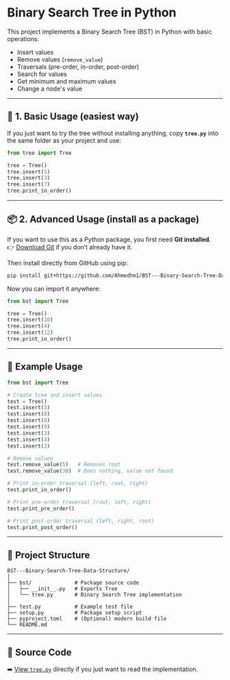# Binary Search Tree in Python

This project implements a Binary Search Tree (BST) in Python with basic operations:  
- Insert values 
- Remove values (`remove_value`)  
- Traversals (pre-order, in-order, post-order)  
- Search for values  
- Get minimum and maximum values  
- Change a node's value  

---

## 🐍 1. Basic Usage (easiest way)

If you just want to try the tree without installing anything, copy **`tree.py`** into the same folder as your project and use:

```python
from tree import Tree

tree = Tree()
tree.insert(5)
tree.insert(3)
tree.insert(7)
tree.print_in_order()
```

---

## 📦 2. Advanced Usage (install as a package)

If you want to use this as a Python package, you first need **Git installed**.  
👉 [Download Git](https://git-scm.com/downloads) if you don’t already have it.

Then install directly from GitHub using pip:

```bash
pip install git+https://github.com/Ahmedhm1/BST---Binary-Search-Tree-Data-Structure.git
```

Now you can import it anywhere:

```python
from bst import Tree

tree = Tree()
tree.insert(10)
tree.insert(4)
tree.insert(12)
tree.print_in_order()
```

---

## 🔎 Example Usage

```python
from bst import Tree

# Create tree and insert values
test = Tree()
test.insert(5)
test.insert(8)
test.insert(6)
test.insert(9)
test.insert(3)
test.insert(4)
test.insert(2)

# Remove values
test.remove_value(5)   # Removes root
test.remove_value(30)  # Does nothing, value not found

# Print in-order traversal (left, root, right)
test.print_in_order()

# Print pre-order traversal (root, left, right)
test.print_pre_order()

# Print post-order traversal (left, right, root)
test.print_post_order()
```

---

## 📂 Project Structure
```
BST---Binary-Search-Tree-Data-Structure/
│
├── bst/              # Package source code
│   ├── __init__.py   # Exports Tree
│   └── tree.py       # Binary Search Tree implementation
│
├── test.py           # Example test file
├── setup.py          # Package setup script
├── pyproject.toml    # (Optional) modern build file
└── README.md
```

---

## 📖 Source Code
➡️ [View `tree.py`](./bst/tree.py) directly if you just want to read the implementation.
